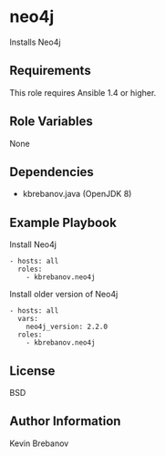 neo4j
=====

Installs Neo4j

Requirements
------------

This role requires Ansible 1.4 or higher.

Role Variables
--------------

None

Dependencies
------------

- kbrebanov.java (OpenJDK 8)

Example Playbook
----------------

Install Neo4j
```
- hosts: all
  roles:
    - kbrebanov.neo4j
```

Install older version of Neo4j
```
- hosts: all
  vars:
    neo4j_version: 2.2.0
  roles:
    - kbrebanov.neo4j
```

License
-------

BSD

Author Information
------------------

Kevin Brebanov
